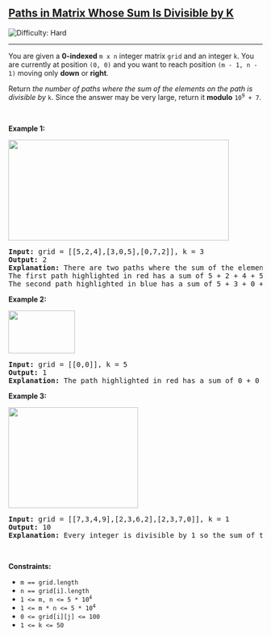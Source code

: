 <h2><a href="https://leetcode.com/problems/paths-in-matrix-whose-sum-is-divisible-by-k">Paths in Matrix Whose Sum Is Divisible by K</a></h2> <img src='https://img.shields.io/badge/Difficulty-Hard-red' alt='Difficulty: Hard' /><hr><p>You are given a <strong>0-indexed</strong> <code>m x n</code> integer matrix <code>grid</code> and an integer <code>k</code>. You are currently at position <code>(0, 0)</code> and you want to reach position <code>(m - 1, n - 1)</code> moving only <strong>down</strong> or <strong>right</strong>.</p>

<p>Return<em> the number of paths where the sum of the elements on the path is divisible by </em><code>k</code>. Since the answer may be very large, return it <strong>modulo</strong> <code>10<sup>9</sup> + 7</code>.</p>

<p>&nbsp;</p>
<p><strong class="example">Example 1:</strong></p>
<img src="https://assets.leetcode.com/uploads/2022/08/13/image-20220813183124-1.png" style="width: 437px; height: 200px;" />
<pre>
<strong>Input:</strong> grid = [[5,2,4],[3,0,5],[0,7,2]], k = 3
<strong>Output:</strong> 2
<strong>Explanation:</strong> There are two paths where the sum of the elements on the path is divisible by k.
The first path highlighted in red has a sum of 5 + 2 + 4 + 5 + 2 = 18 which is divisible by 3.
The second path highlighted in blue has a sum of 5 + 3 + 0 + 5 + 2 = 15 which is divisible by 3.
</pre>

<p><strong class="example">Example 2:</strong></p>
<img src="https://assets.leetcode.com/uploads/2022/08/17/image-20220817112930-3.png" style="height: 85px; width: 132px;" />
<pre>
<strong>Input:</strong> grid = [[0,0]], k = 5
<strong>Output:</strong> 1
<strong>Explanation:</strong> The path highlighted in red has a sum of 0 + 0 = 0 which is divisible by 5.
</pre>

<p><strong class="example">Example 3:</strong></p>
<img src="https://assets.leetcode.com/uploads/2022/08/12/image-20220812224605-3.png" style="width: 257px; height: 200px;" />
<pre>
<strong>Input:</strong> grid = [[7,3,4,9],[2,3,6,2],[2,3,7,0]], k = 1
<strong>Output:</strong> 10
<strong>Explanation:</strong> Every integer is divisible by 1 so the sum of the elements on every possible path is divisible by k.
</pre>

<p>&nbsp;</p>
<p><strong>Constraints:</strong></p>

<ul>
	<li><code>m == grid.length</code></li>
	<li><code>n == grid[i].length</code></li>
	<li><code>1 &lt;= m, n &lt;= 5 * 10<sup>4</sup></code></li>
	<li><code>1 &lt;= m * n &lt;= 5 * 10<sup>4</sup></code></li>
	<li><code>0 &lt;= grid[i][j] &lt;= 100</code></li>
	<li><code>1 &lt;= k &lt;= 50</code></li>
</ul>
